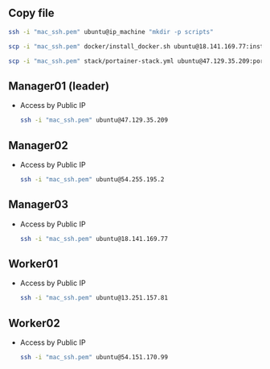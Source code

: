 ## Copy file

```sh
ssh -i "mac_ssh.pem" ubuntu@ip_machine "mkdir -p scripts"

scp -i "mac_ssh.pem" docker/install_docker.sh ubuntu@18.141.169.77:install_docker.sh

scp -i "mac_ssh.pem" stack/portainer-stack.yml ubuntu@47.129.35.209:portainer-stack.yml
```

## Manager01 (leader)

- Access by Public IP

  ```sh
  ssh -i "mac_ssh.pem" ubuntu@47.129.35.209
  ```

## Manager02

- Access by Public IP

  ```sh
  ssh -i "mac_ssh.pem" ubuntu@54.255.195.2
  ```

## Manager03

- Access by Public IP

  ```sh
  ssh -i "mac_ssh.pem" ubuntu@18.141.169.77
  ```

## Worker01

- Access by Public IP

  ```sh
  ssh -i "mac_ssh.pem" ubuntu@13.251.157.81
  ```

## Worker02

- Access by Public IP
  ```sh
  ssh -i "mac_ssh.pem" ubuntu@54.151.170.99
  ```
